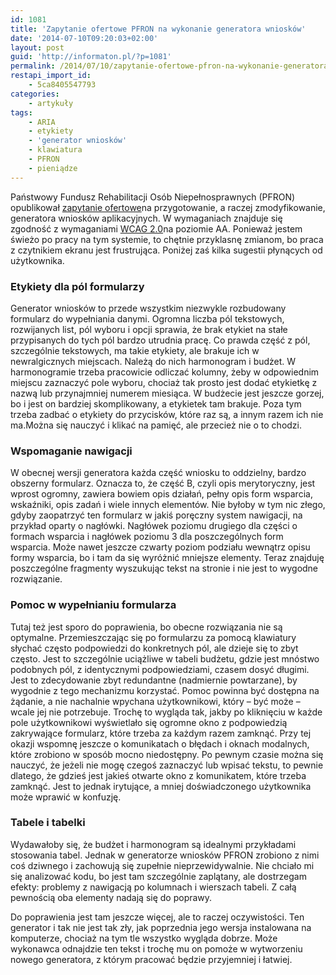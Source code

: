 ```yaml
---
id: 1081
title: 'Zapytanie ofertowe PFRON na wykonanie generatora wniosków'
date: '2014-07-10T09:20:03+02:00'
layout: post
guid: 'http://informaton.pl/?p=1081'
permalink: /2014/07/10/zapytanie-ofertowe-pfron-na-wykonanie-generatora-wnioskw/
restapi_import_id:
    - 5ca8405547793
categories:
    - artykuły
tags:
    - ARIA
    - etykiety
    - 'generator wniosków'
    - klawiatura
    - PFRON
    - pieniądze
---
```


Państwowy Fundusz Rehabilitacji Osób Niepełnosprawnych (PFRON) opublikował [zapytanie ofertowe](http://www.pfron.org.pl/pl/komunikaty/2380,Zapytanie-ofertowe-w-sprawie-hostingu-oraz-uslug-programistycznych-swiadczonych-.html)na przygotowanie, a raczej zmodyfikowanie, generatora wniosków aplikacyjnych. W wymaganiach znajduje się zgodność z wymaganiami [WCAG 2.0](http://fdc.org.pl/wcag2/)na poziomie AA. Ponieważ jestem świeżo po pracy na tym systemie, to chętnie przyklasnę zmianom, bo praca z czytnikiem ekranu jest frustrująca. Poniżej zaś kilka sugestii płynących od użytkownika.

### Etykiety dla pól formularzy

Generator wniosków to przede wszystkim niezwykle rozbudowany formularz do wypełniania danymi. Ogromna liczba pól tekstowych, rozwijanych list, pól wyboru i opcji sprawia, że brak etykiet na stałe przypisanych do tych pól bardzo utrudnia pracę. Co prawda część z pól, szczególnie tekstowych, ma takie etykiety, ale brakuje ich w newralgicznych miejscach. Należą do nich harmonogram i budżet. W harmonogramie trzeba pracowicie odliczać kolumny, żeby w odpowiednim miejscu zaznaczyć pole wyboru, chociaż tak prosto jest dodać etykietkę z nazwą lub przynajmniej numerem miesiąca. W budżecie jest jeszcze gorzej, bo i jest on bardziej skomplikowany, a etykietek tam brakuje. Poza tym trzeba zadbać o etykiety do przycisków, które raz są, a innym razem ich nie ma.Można się nauczyć i klikać na pamięć, ale przecież nie o to chodzi.

### Wspomaganie nawigacji

W obecnej wersji generatora każda część wniosku to oddzielny, bardzo obszerny formularz. Oznacza to, że część B, czyli opis merytoryczny, jest wprost ogromny, zawiera bowiem opis działań, pełny opis form wsparcia, wskaźniki, opis zadań i wiele innych elementów. Nie byłoby w tym nic złego, gdyby zaopatrzyć ten formularz w jakiś poręczny system nawigacji, na przykład oparty o nagłówki. Nagłówek poziomu drugiego dla części o formach wsparcia i nagłówek poziomu 3 dla poszczególnych form wsparcia. Może nawet jeszcze czwarty poziom podziału wewnątrz opisu formy wsparcia, bo i tam da się wyróżnić mniejsze elementy. Teraz znajduję poszczególne fragmenty wyszukując tekst na stronie i nie jest to wygodne rozwiązanie.

### Pomoc w wypełnianiu formularza

Tutaj też jest sporo do poprawienia, bo obecne rozwiązania nie są optymalne. Przemieszczając się po formularzu za pomocą klawiatury słychać często podpowiedzi do konkretnych pól, ale dzieje się to zbyt często. Jest to szczególnie uciążliwe w tabeli budżetu, gdzie jest mnóstwo podobnych pól, z identycznymi podpowiedziami, czasem dosyć długimi. Jest to zdecydowanie zbyt redundantne (nadmiernie powtarzane), by wygodnie z tego mechanizmu korzystać. Pomoc powinna być dostępna na żądanie, a nie nachalnie wpychana użytkownikowi, który – być może – wcale jej nie potrzebuje. Trochę to wygląda tak, jakby po kliknięciu w każde pole użytkownikowi wyświetlało się ogromne okno z podpowiedzią zakrywające formularz, które trzeba za każdym razem zamknąć. Przy tej okazji wspomnę jeszcze o komunikatach o błędach i oknach modalnych, które zrobiono w sposób mocno niedostępny. Po pewnym czasie można się nauczyć, że jeżeli nie mogę czegoś zaznaczyć lub wpisać tekstu, to pewnie dlatego, że gdzieś jest jakieś otwarte okno z komunikatem, które trzeba zamknąć. Jest to jednak irytujące, a mniej doświadczonego użytkownika może wprawić w konfuzję.

### Tabele i tabelki

Wydawałoby się, że budżet i harmonogram są idealnymi przykładami stosowania tabel. Jednak w generatorze wniosków PFRON zrobiono z nimi coś dziwnego i zachowują się zupełnie nieprzewidywalnie. Nie chciało mi się analizować kodu, bo jest tam szczególnie zaplątany, ale dostrzegam efekty: problemy z nawigacją po kolumnach i wierszach tabeli. Z całą pewnością oba elementy nadają się do poprawy.

Do poprawienia jest tam jeszcze więcej, ale to raczej oczywistości. Ten generator i tak nie jest tak zły, jak poprzednia jego wersja instalowana na komputerze, chociaż na tym tle wszystko wygląda dobrze. Może wykonawca odnajdzie ten tekst i trochę mu on pomoże w wytworzeniu nowego generatora, z którym pracować będzie przyjemniej i łatwiej.